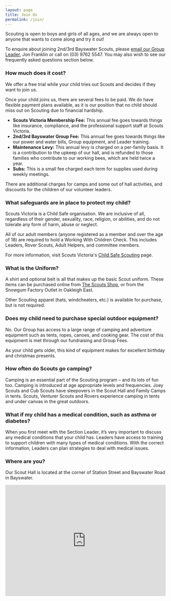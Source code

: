 ```yaml
---
layout: page
title: Join Us
permalink: /join/
---
```

Scouting is open to boys and girls of all ages, and we are always open to anyone that wants to come along and try it out!

To enquire about joining 2nd/3rd Bayswater Scouts, please <a href="mailto:gl.2nd3rdbayswater@vicscouts.com.au">email our Group Leader</a>, Jon Franklin or call on (03) 9762 5547. You may also wish to see our frequently asked questions section below.

### How much does it cost? ###

We offer a free trial while your child tries out Scouts and decides if they want to join us.

Once your child joins us, there are several fees to be paid. We do have flexible payment plans available, as it is our position that no child should miss out on Scouting due to financial hardship.

* **Scouts Victoria Membership Fee:** This annual fee goes towards things like insurance, compliance, and the professional support staff at Scouts Victoria.
* **2nd/3rd Bayswater Group Fee:** This annual fee goes towards things like our power and water bills, Group equipment, and Leader training. 
* **Maintenance Levy:** This annual levy is charged on a per-family basis. It is a contribution to the upkeep of our hall, and is refunded to those families who contribute to our working bees, which are held twice a year.
* **Subs:** This is a small fee charged each term for supplies used during weekly meetings. 

There are additional charges for camps and some out of hall activities, and discounts for the children of our volunteer leaders.

### What safeguards are in place to protect my child? ###

Scouts Victoria is a Child Safe organisation. We are inclusive of all, regardless of their gender, sexuality, race, religion, or abilities, and do not tolerate any form of harm, abuse or neglect.

All of our adult members (anyone registered as a member and over the age of 18) are required to hold a Working With Children Check. This includes Leaders, Rover Scouts, Adult Helpers, and committee members.

For more information, visit Scouts Victoria's <a href="http://www.vicscouts.com.au/about-us/child-safe-scouting.html" target="_blank">Child Safe Scouting</a> page.

### What is the Uniform? ###

A shirt and optional belt is all that makes up the basic Scout uniform. These items can be purchased online from <a href="https://scoutshop.com.au/" target="_blank">The Scouts Shop</a>, or from the Snowgum Factory Outlet in Oakleigh East.

Other Scouting apparel (hats, windcheaters, etc.) is available for purchase, but is not required.

### Does my child need to purchase special outdoor equipment? ###

No. Our Group has access to a large range of camping and adventure equipment such as tents, ropes, canoes, and cooking gear. The cost of this equipment is met through our fundraising and Group Fees. 

As your child gets older, this kind of equipment makes for excellent birthday and christmas presents.

### How often do Scouts go camping? ###

Camping is an essential part of the Scouting program – and its lots of fun too. Camping is introduced at age appropriate levels and frequencies. Joey Scouts and Cub Scouts have sleepovers in the Scout Hall and Family Camps in tents. Scouts, Venturer Scouts and Rovers experience camping in tents and under canvas in the great outdoors.

### What if my child has a medical condition, such as asthma or diabetes? ###

When you first meet with the Section Leader, it’s very important to discuss any medical conditions that your child has. Leaders have access to training to support children with many types of medical conditions. With the correct information, Leaders can plan strategies to deal with medical issues.

### Where are you? ###

Our Scout Hall is located at the corner of Station Street and Bayswater Road in Bayswater.

<iframe src="https://www.google.com/maps/embed?pb=!1m18!1m12!1m3!1d3150.6973060402397!2d145.26756581475902!3d-37.8439715797469!2m3!1f0!2f0!3f0!3m2!1i1024!2i768!4f13.1!3m3!1m2!1s0x6ad63b9e2ea9f057%3A0x35370a9a00e8b050!2s2%2F3rd+Bayswater+Scout+Group!5e0!3m2!1sen!2sau!4v1501986001136" width="100%" height="350" frameborder="0" style="border:0" allowfullscreen></iframe>